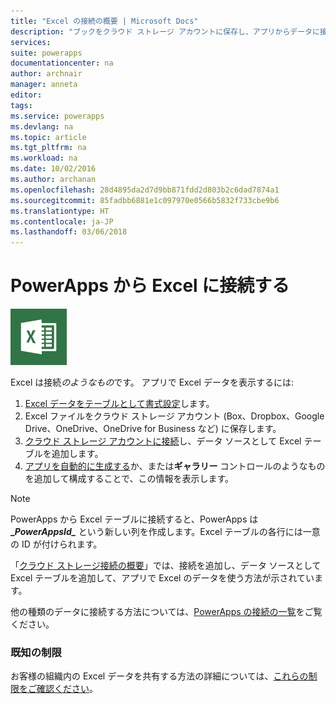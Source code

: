 ```yaml
---
title: "Excel の接続の概要 | Microsoft Docs"
description: "ブックをクラウド ストレージ アカウントに保存し、アプリからデータに接続することによって、Excel でデータを表示および更新します。"
services: 
suite: powerapps
documentationcenter: na
author: archnair
manager: anneta
editor: 
tags: 
ms.service: powerapps
ms.devlang: na
ms.topic: article
ms.tgt_pltfrm: na
ms.workload: na
ms.date: 10/02/2016
ms.author: archanan
ms.openlocfilehash: 28d4895da2d7d9bb871fdd2d803b2c6dad7874a1
ms.sourcegitcommit: 85fadbb6881e1c097970e0566b5832f733cbe9b6
ms.translationtype: HT
ms.contentlocale: ja-JP
ms.lasthandoff: 03/06/2018
---
```

# <a name="connect-to-excel-from-powerapps"></a>PowerApps から Excel に接続する
![Excel](./media/connection-excel/excelicon.png)

Excel は接続*のようなもの*です。 アプリで Excel データを表示するには:

1. [Excel データをテーブルとして書式設定](https://support.office.com/article/Create-an-Excel-table-in-a-worksheet-E81AA349-B006-4F8A-9806-5AF9DF0AC664)します。
2. Excel ファイルをクラウド ストレージ アカウント (Box、Dropbox、Google Drive、OneDrive、OneDrive for Business など) に保存します。
3. [クラウド ストレージ アカウントに接続](../add-manage-connections.md)し、データ ソースとして Excel テーブルを追加します。
4. [アプリを自動的に生成する](../get-started-create-from-data.md)か、または**ギャラリー** コントロールのようなものを追加して構成することで、この情報を表示します。

> [!NOTE]
> PowerApps から Excel テーブルに接続すると、PowerApps は **\_*PowerAppsId_*** という新しい列を作成します。Excel テーブルの各行には一意の ID が付けられます。

「[クラウド ストレージ接続の概要](cloud-storage-blob-connections.md)」では、接続を追加し、データ ソースとして Excel テーブルを追加して、アプリで Excel のデータを使う方法が示されています。

他の種類のデータに接続する方法については、[PowerApps の接続の一覧](../connections-list.md)をご覧ください。

### <a name="known-limitations"></a>既知の制限
お客様の組織内の Excel データを共有する方法の詳細については、[これらの制限をご確認ください](cloud-storage-blob-connections.md#sharing-excel-tables)。

